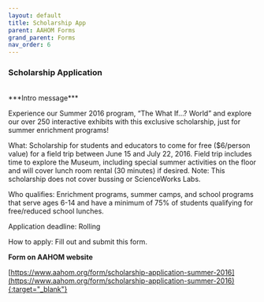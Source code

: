 ```yaml
---
layout: default
title: Scholarship App
parent: AAHOM Forms
grand_parent: Forms
nav_order: 6
---
```


### Scholarship Application

<br>
***Intro message***

Experience our Summer 2016 program, “The What If…? World” and explore our over 250 interactive exhibits with this exclusive scholarship, just for summer enrichment programs!

What: Scholarship for students and educators to come for free ($6/person value) for a field trip between June 15 and July 22, 2016. Field trip includes time to explore the Museum, including special summer activities on the floor and will cover lunch room rental (30 minutes) if desired.  Note: This scholarship does not cover bussing or ScienceWorks Labs.

Who qualifies: Enrichment programs, summer camps, and school programs that serve ages 6-14 and have a minimum of 75% of students qualifying for free/reduced school lunches.

Application deadline: Rolling

How to apply: Fill out and submit this form.

**Form on AAHOM website**

[https://www.aahom.org/form/scholarship-application-summer-2016](https://www.aahom.org/form/scholarship-application-summer-2016){:target="_blank"}